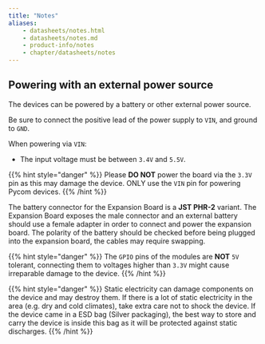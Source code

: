 ```yaml
---
title: "Notes"
aliases:
    - datasheets/notes.html
    - datasheets/notes.md
    - product-info/notes
    - chapter/datasheets/notes
---
```


## Powering with an external power source

The devices can be powered by a battery or other external power source.

Be sure to connect the positive lead of the power supply to `VIN`, and ground to `GND`.

When powering via `VIN`:

* The input voltage must be between `3.4V` and `5.5V`.

{{% hint style="danger" %}}
Please **DO NOT** power the board via the `3.3V` pin as this may damage the device. ONLY use the `VIN` pin for powering Pycom devices.
{{% /hint %}}

The battery connector for the Expansion Board is a **JST PHR-2** variant. The Expansion Board exposes the male connector and an external battery should use a female adapter in order to connect and power the expansion board. The polarity of the battery should be checked before being plugged into the expansion board, the cables may require swapping.

{{% hint style="danger" %}}
The `GPIO` pins of the modules are **NOT** `5V` tolerant, connecting them to voltages higher than `3.3V` might cause irreparable damage to the device.
{{% /hint %}}

{{% hint style="danger" %}}
Static electricity can damage components on the device and may destroy them. If there is a lot of static electricity in the area (e.g. dry and cold climates), take extra care not to shock the device. If the device came in a ESD bag (Silver packaging), the best way to store and carry the device is inside this bag as it will be protected against static discharges.
{{% /hint %}}

